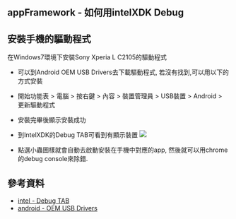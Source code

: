 appFramework - 如何用intelXDK Debug
------


## 安裝手機的驅動程式
在Windows7環境下安裝Sony Xperia L C2105的驅動程式

* 可以到Android OEM USB Drivers去下載驅動程式, 若沒有找到,可以用以下的方式安裝
* 開始功能表 > 電腦 > 按右鍵 > 內容 > 裝置管理員 > USB裝置 > Android > 更新驅動程式
* 安裝完畢後顯示安裝成功
* 到IntelXDK的Debug TAB可看到有顯示裝置
![](https://googledrive.com/host/0B7okXOykSneqSER0enBJNTJ5Q1k/af-2014-09-18_10-56-30.png)

* 點選小蟲圖樣就會自動去啟動安裝在手機中對應的app, 然後就可以用chrome的debug console來除錯.


## 參考資料
* [intel - Debug TAB](https://software.intel.com/en-us/html5/xdkdocs#496098)
* [android - OEM USB Drivers](http://developer.android.com/tools/extras/oem-usb.html)
